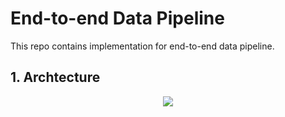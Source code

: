 # End-to-end Data Pipeline

This repo contains implementation for end-to-end data pipeline.


## 1. Archtecture

<p align="center">
  <img src="https://user-images.githubusercontent.com/98151352/205233151-ec969424-be37-4ea2-87a8-3a8e2d233031.png" />
</p>

